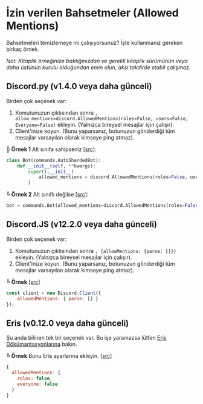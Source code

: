 # İzin verilen Bahsetmeler (Allowed Mentions)
Bahsetmeleri temizlemeye mi çalışıyorsunuz? İşte kullanmanız gereken birkaç örnek.

*Not: Kitaplık örneğinize baktığınızdan ve gerekli kitaplık sürümünün veya daha üstünün kurulu olduğundan emin olun, aksi takdirde stabil çalışmaz.*

## Discord.py (v1.4.0 veya daha günceli)

Birden çok seçenek var:
1) Komutunuzun çıktısından sonra `, allow_mentions=discord.AllowedMentions(roles=False, users=False, Everyone=False)` ekleyin. (Yalnızca bireysel mesajlar için çalışır).
2) Client'inize koyun. (Bunu yaparsanız, botunuzun gönderdiği tüm mesajlar varsayılan olarak kimseye ping atmaz).

**╠ Örnek 1** Alt sınıfa sahipseniz [[src]](https://github.com/TheMoksej/Dredd/blob/76ff9608af1bd5a09a89f523996d57103a83b471/bot.py#L107):
```py
class Bot(commands.AutoShardedBot):
    def __init__(self, **kwargs):
        super().__init__(
            allowed_mentions = discord.AllowedMentions(roles=False, users=False, everyone=False),
        )
```

**╚ Örnek 2** Alt sınıflı değilse [[src]](https://github.com/discordextremelist/bot/blob/915d203ca2b4ae4bbf9f55cb303c5dc5a4b17e8f/bot.py#L59):
```py
bot = commands.Bot(allowed_mentions=discord.AllowedMentions(roles=False, users=False, everyone=False))
```

## Discord.JS (v12.2.0 veya daha günceli)

Birden çok seçenek var:
1) Komutunuzun çıktısından sonra `, {allowMentions: {parse: []}}` ekleyin. (Yalnızca bireysel mesajlar için çalışır).
2) Client'inize koyun. (Bunu yaparsanız, botunuzun gönderdiği tüm mesajlar varsayılan olarak kimseye ping atmaz).

**╚ Örnek** [[src]](https://github.com/discordextremelist/website/blob/5394fcd179d5fc75e0ef9fbb9e674186a13f620a/src/Util/Services/discord.ts#L30)
```js
const client = new Discord.Client({
    allowedMentions: { parse: [] }
});
```

## Eris (v0.12.0 veya daha günceli)

Şu anda bilinen tek bir seçenek var. Bu işe yaramazsa lütfen [Eris Dökümantasyonlarına](https://abal.moe/Eris/docs/PrivateChannel#function-createMessage) bakın.

**╚ Örnek** Bunu Eris ayarlarına ekleyin. [[src]](# "Franklin#8888 (425966117840748545)")
```js
{
  allowedMentions: {
    roles: false,
    everyone: false
  }
}
```

